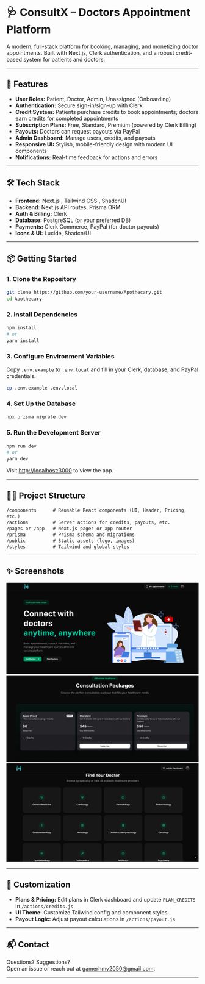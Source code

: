 # 🩺 ConsultX – Doctors Appointment Platform

A modern, full-stack platform for booking, managing, and monetizing doctor appointments. Built with Next.js, Clerk authentication, and a robust credit-based system for patients and doctors.

---

## 🚀 Features

- **User Roles:** Patient, Doctor, Admin, Unassigned (Onboarding)
- **Authentication:** Secure sign-in/sign-up with Clerk
- **Credit System:** Patients purchase credits to book appointments; doctors earn credits for completed appointments
- **Subscription Plans:** Free, Standard, Premium (powered by Clerk Billing)
- **Payouts:** Doctors can request payouts via PayPal
- **Admin Dashboard:** Manage users, credits, and payouts
- **Responsive UI:** Stylish, mobile-friendly design with modern UI components
- **Notifications:** Real-time feedback for actions and errors

---

## 🛠️ Tech Stack

- **Frontend:** Next.js , Tailwind CSS , ShadcnUI
- **Backend:** Next.js API routes, Prisma ORM
- **Auth & Billing:** Clerk
- **Database:** PostgreSQL (or your preferred DB)
- **Payments:** Clerk Commerce, PayPal (for doctor payouts)
- **Icons & UI:** Lucide, Shadcn/UI

---

## 📦 Getting Started

### 1. Clone the Repository

```bash
git clone https://github.com/your-username/Apothecary.git
cd Apothecary
```

### 2. Install Dependencies

```bash
npm install
# or
yarn install
```

### 3. Configure Environment Variables

Copy `.env.example` to `.env.local` and fill in your Clerk, database, and PayPal credentials.

```bash
cp .env.example .env.local
```

### 4. Set Up the Database

```bash
npx prisma migrate dev
```

### 5. Run the Development Server

```bash
npm run dev
# or
yarn dev
```

Visit [http://localhost:3000](http://localhost:3000) to view the app.

---

## 🧑‍💻 Project Structure

```
/components      # Reusable React components (UI, Header, Pricing, etc.)
/actions         # Server actions for credits, payouts, etc.
/pages or /app   # Next.js pages or app router
/prisma          # Prisma schema and migrations
/public          # Static assets (logo, images)
/styles          # Tailwind and global styles
```

---

## ✨ Screenshots

![Home Page](/public/ss1.jpeg)
![Price Plans Page](/public/ss2.jpeg)
![Doctors List](/public/ss3.jpeg)

---

## 📝 Customization

- **Plans & Pricing:** Edit plans in Clerk dashboard and update `PLAN_CREDITS` in `/actions/credits.js`
- **UI Theme:** Customize Tailwind config and component styles
- **Payout Logic:** Adjust payout calculations in `/actions/payout.js`

---

## 📬 Contact

Questions? Suggestions?  
Open an issue or reach out at [gamerhmv2050@gmail.com](mailto:gamerhmv2050@gmail.com).

---
